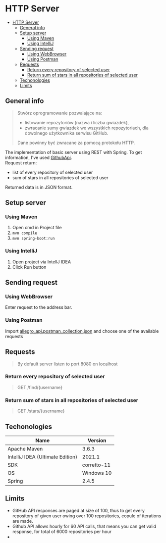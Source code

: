 # HTTP Server

- [HTTP Server](#http-server)
  - [General info](#general-info)
  - [Setup server](#setup-server)
    - [Using Maven](#using-maven)
    - [Using IntelliJ](#using-intellij)
  - [Sending request](#sending-request)
    - [Using WebBrowser](#using-webbrowser)
    - [Using Postman](#using-postman)
  - [Requests](#requests)
    - [Return every repository of selected user](#return-every-repository-of-selected-user)
    - [Return sum of stars in all repositories of selected user](#return-sum-of-stars-in-all-repositories-of-selected-user)
  - [Techonologies](#techonologies)
  - [Limits](#limits)

## General info
>Stwórz oprogramowanie pozwalające na:
> - listowanie repozytoriów (nazwa i liczba gwiazdek),
> - zwracanie sumy gwiazdek we wszystkich repozytoriach, dla dowolnego użytkownika serwisu GitHub.  
>
> Dane powinny być zwracane za pomocą protokołu HTTP.

The implementation of basic server using REST with Spring. To get information, I've used [GithubApi](https://api.github.com/).  
Request return:
- list of every repository of selected user
- sum of stars in all repositories of selected user

Returned data is in JSON format.

## Setup server

### Using Maven

   1. Open cmd in Project file
   2. `mvn compile`
   3. `mvn spring-boot:run`

### Using IntelliJ

   1. Open project via IntellJ IDEA
   2. Click Run button

## Sending request

### Using WebBrowser

Enter request to the address bar.

### Using Postman

Import [allegro_api.postman_collection.json](allegro_api.postman_collection.json) and choose one of the available requests

## Requests

> By default server listen to port 8080 on localhost

### Return every repository of selected user

> GET /find/{username}

### Return sum of stars in all repositories of selected user

> GET /stars/{username}

## Techonologies

| Name | Version |
| ------ | ------ |
| Apache Maven | 3.6.3 |
| IntelliJ IDEA (Ultimate Edition) | 2021.1 |
| SDK | corretto-11 |
| OS | Windows 10 |
| Spring | 2.4.5 |  

## Limits

- GitHub API responses are paged at size of 100, thus to get every repository of given user owing over 100 repositories, copule of iterations are made.
- Github API allows hourly for 60 API calls, that means you can get valid response, for total of 6000 repositories per hour
- 
